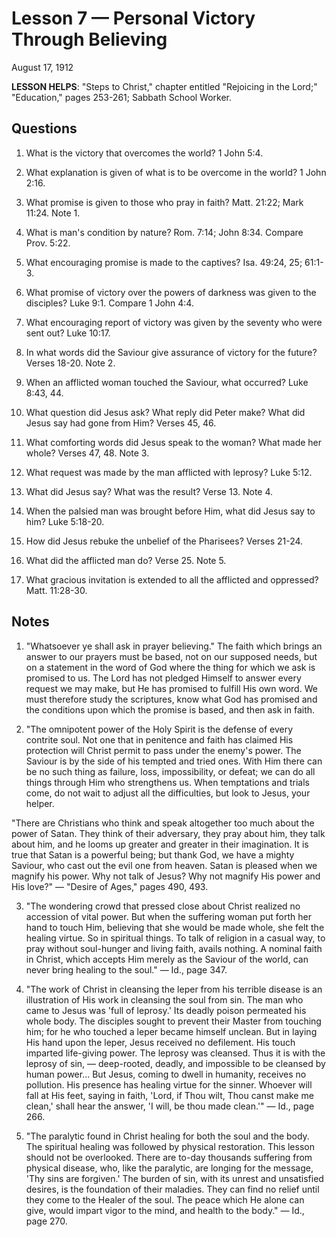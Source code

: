 # Lesson 7 — Personal Victory Through Believing

August 17, 1912

**LESSON HELPS**: "Steps to Christ," chapter entitled "Rejoicing in the Lord;" "Education," pages 253-261; Sabbath School Worker.

## Questions

1. What is the victory that overcomes the world? 1 John 5:4.

2. What explanation is given of what is to be overcome in the world? 1 John 2:16.

3. What promise is given to those who pray in faith? Matt. 21:22; Mark 11:24. Note 1.

4. What is man's condition by nature? Rom. 7:14; John 8:34. Compare Prov. 5:22.

5. What encouraging promise is made to the captives? Isa. 49:24, 25; 61:1-3.

6. What promise of victory over the powers of darkness was given to the disciples? Luke 9:1. Compare 1 John 4:4.

7. What encouraging report of victory was given by the seventy who were sent out? Luke 10:17.

8. In what words did the Saviour give assurance of victory for the future? Verses 18-20. Note 2.

9. When an afflicted woman touched the Saviour, what occurred? Luke 8:43, 44.

10. What question did Jesus ask? What reply did Peter make? What did Jesus say had gone from Him? Verses 45, 46.

11. What comforting words did Jesus speak to the woman? What made her whole? Verses 47, 48. Note 3.

12. What request was made by the man afflicted with leprosy? Luke 5:12.

13. What did Jesus say? What was the result? Verse 13. Note 4.

14. When the palsied man was brought before Him, what did Jesus say to him? Luke 5:18-20.

15. How did Jesus rebuke the unbelief of the Pharisees? Verses 21-24.

16. What did the afflicted man do? Verse 25. Note 5.

17. What gracious invitation is extended to all the afflicted and oppressed? Matt. 11:28-30.

## Notes

1. "Whatsoever ye shall ask in prayer believing." The faith which brings an answer to our prayers must be based, not on our supposed needs, but on a statement in the word of God where the thing for which we ask is promised to us. The Lord has not pledged Himself to answer every request we may make, but He has promised to fulfill His own word. We must therefore study the scriptures, know what God has promised and the conditions upon which the promise is based, and then ask in faith.

2. "The omnipotent power of the Holy Spirit is the defense of every contrite soul. Not one that in penitence and faith has claimed His protection will Christ permit to pass under the enemy's power. The Saviour is by the side of his tempted and tried ones. With Him there can be no such thing as failure, loss, impossibility, or defeat; we can do all things through Him who strengthens us. When temptations and trials come, do not wait to adjust all the difficulties, but look to Jesus, your helper.

"There are Christians who think and speak altogether too much about the power of Satan. They think of their adversary, they pray about him, they talk about him, and he looms up greater and greater in their imagination. It is true that Satan is a powerful being; but thank God, we have a mighty Saviour, who cast out the evil one from heaven. Satan is pleased when we magnify his power. Why not talk of Jesus? Why not magnify His power and His love?" — "Desire of Ages," pages 490, 493.

3. "The wondering crowd that pressed close about Christ realized no accession of vital power. But when the suffering woman put forth her hand to touch Him, believing that she would be made whole, she felt the healing virtue. So in spiritual things. To talk of religion in a casual way, to pray without soul-hunger and living faith, avails nothing. A nominal faith in Christ, which accepts Him merely as the Saviour of the world, can never bring healing to the soul." — Id., page 347.

4. "The work of Christ in cleansing the leper from his terrible disease is an illustration of His work in cleansing the soul from sin. The man who came to Jesus was 'full of leprosy.' Its deadly poison permeated his whole body. The disciples sought to prevent their Master from touching him; for he who touched a leper became himself unclean. But in laying His hand upon the leper, Jesus received no defilement. His touch imparted life-giving power. The leprosy was cleansed. Thus it is with the leprosy of sin, — deep-rooted, deadly, and impossible to be cleansed by human power... But Jesus, coming to dwell in humanity, receives no pollution. His presence has healing virtue for the sinner. Whoever will fall at His feet, saying in faith, 'Lord, if Thou wilt, Thou canst make me clean,' shall hear the answer, 'I will, be thou made clean.'" — Id., page 266.

5. "The paralytic found in Christ healing for both the soul and the body. The spiritual healing was followed by physical restoration. This lesson should not be overlooked. There are to-day thousands suffering from physical disease, who, like the paralytic, are longing for the message, 'Thy sins are forgiven.' The burden of sin, with its unrest and unsatisfied desires, is the foundation of their maladies. They can find no relief until they come to the Healer of the soul. The peace which He alone can give, would impart vigor to the mind, and health to the body." — Id., page 270.